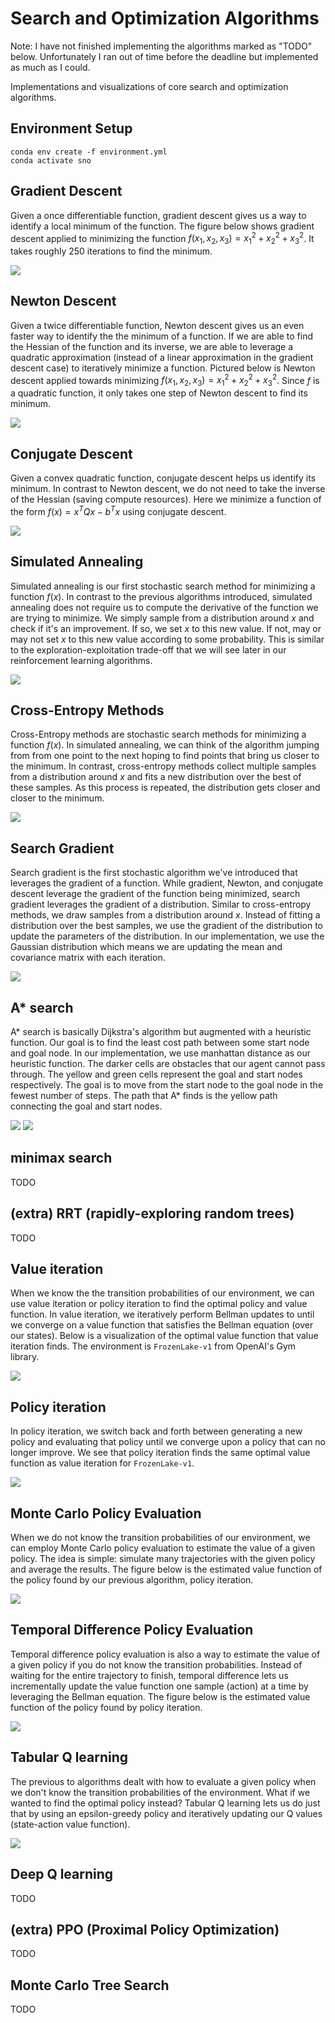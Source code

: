 # Search and Optimization Algorithms

Note: I have not finished implementing the algorithms marked as "TODO" below. Unfortunately I ran out of time before the deadline but implemented as much as I could.

Implementations and visualizations of core search and optimization algorithms.

## Environment Setup
```
conda env create -f environment.yml
conda activate sno
```

## Gradient Descent 
Given a once differentiable function, gradient descent gives us a way to identify a local minimum of the function. The figure below shows gradient descent applied to minimizing the function $f(x_1, x_2, x_3) = x_1^2 + x_2^2 + x_3^2$. It takes roughly 250 iterations to find the minimum.

![](figures/grad_desc.png)

## Newton Descent
Given a twice differentiable function, Newton descent gives us an even faster way to identify the the minimum of a function. If we are able to find the Hessian of the function and its inverse, we are able to leverage a quadratic approximation (instead of a linear approximation in the gradient descent case) to iteratively minimize a function. Pictured below is Newton descent applied towards minimizing $f(x_1, x_2, x_3) = x_1^2 + x_2^2 + x_3^2$. Since $f$ is a quadratic function, it only takes one step of Newton descent to find its minimum.

![](figures/newton.png)

## Conjugate Descent
Given a convex quadratic function, conjugate descent helps us identify its minimum. In contrast to Newton descent, we do not need to take the inverse of the Hessian (saving compute resources). Here we minimize a function of the form $f(x) = x^T Q x - b^T x$ using conjugate descent.

![](figures/conj_desc.png)

## Simulated Annealing
Simulated annealing is our first stochastic search method for minimizing a function $f(x)$. In contrast to the previous algorithms introduced, simulated annealing does not require us to compute the derivative of the function we are trying to minimize. We simply sample from a distribution around $x$ and check if it's an improvement. If so, we set $x$ to this new value. If not, may or may not set $x$ to this new value according to some probability. This is similar to the exploration-exploitation trade-off that we will see later in our reinforcement learning algorithms.

![](figures/sim_ann.png)

## Cross-Entropy Methods
Cross-Entropy methods are stochastic search methods for minimizing a function $f(x)$. In simulated annealing, we can think of the algorithm jumping from from one point to the next hoping to find points that bring us closer to the minimum. In contrast, cross-entropy methods collect multiple samples from a distribution around $x$ and fits a new distribution over the best of these samples. As this process is repeated, the distribution gets closer and closer to the minimum.

![](figures/cross_ent.png)

## Search Gradient
Search gradient is the first stochastic algorithm we've introduced that leverages the gradient of a function. While gradient, Newton, and conjugate descent leverage the gradient of the function being minimized, search gradient leverages the gradient of a distribution. Similar to cross-entropy methods, we draw samples from a distribution around $x$. Instead of fitting a distribution over the best samples, we use the gradient of the distribution to update the parameters of the distribution. In our implementation, we use the Gaussian distribution which means we are updating the mean and covariance matrix with each iteration.

![](figures/search_grad.png)

## A* search
A* search is basically Dijkstra's algorithm but augmented with a heuristic function. Our goal is to find the least cost path between some start node and goal node. In our implementation, we use manhattan distance as our heuristic function. The darker cells are obstacles that our agent cannot pass through. The yellow and green cells represent the goal and start nodes respectively. The goal is to move from the start node to the goal node in the fewest number of steps. The path that A* finds is the yellow path connecting the goal and start nodes.

![](figures/a_star_maze.png)
![](figures/a_star_path.png)

## minimax search
TODO

## (extra) RRT (rapidly-exploring random trees)
TODO

## Value iteration
When we know the the transition probabilities of our environment, we can use value iteration or policy iteration to find the optimal policy and value function. In value iteration, we iteratively perform Bellman updates to until we converge on a value function that satisfies the Bellman equation (over our states). Below is a visualization of the optimal value function that value iteration finds. The environment is `FrozenLake-v1` from OpenAI's Gym library.

![](figures/val_it.png)

## Policy iteration
In policy iteration, we switch back and forth between generating a new policy and evaluating that policy until we converge upon a policy that can no longer improve. We see that policy iteration finds the same optimal value function as value iteration for `FrozenLake-v1`.

![](figures/policy_it.png)

## Monte Carlo Policy Evaluation 
When we do not know the transition probabilities of our environment, we can employ Monte Carlo policy evaluation to estimate the value of a given policy. The idea is simple: simulate many trajectories with the given policy and average the results. The figure below is the estimated value function of the policy found by our previous algorithm, policy iteration.

![](figures/monte_carlo_eval.png)

## Temporal Difference Policy Evaluation
Temporal difference policy evaluation is also a way to estimate the value of a given policy if you do not know the transition probabilities. Instead of waiting for the entire trajectory to finish, temporal difference lets us incrementally update the value function one sample (action) at a time by leveraging the Bellman equation. The figure below is the estimated value function of the policy found by policy iteration.

![](figures/temp_diff.png)


## Tabular Q learning
The previous to algorithms dealt with how to evaluate a given policy when we don't know the transition probabilities of the environment. What if we wanted to find the optimal policy instead? Tabular Q learning lets us do just that by using an epsilon-greedy policy and iteratively updating our Q values (state-action value function).

![](figures/tab_q_learning.png)

## Deep Q learning
TODO

## (extra) PPO (Proximal Policy Optimization)
TODO

## Monte Carlo Tree Search
TODO
